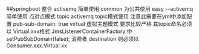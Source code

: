 ##springboot 整合 activemq
简单使用
common 为公共使用 
easy --activemq简单使用 点对点模式
topic activemq topic模式使用 注意此需要在yml中添加配置 pub-sub-domain: true
virtual 虚拟主题模式 要求比较严格
  其topic命名必须以 Virtual.xxx格式
  JmsListenerContainerFactory 中 setPubSubDomain(false); 
  消费者 destination 则必须以Consumer.xxx.Virtual.xx 